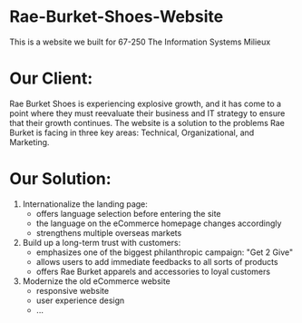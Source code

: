 Rae-Burket-Shoes-Website
========================
This is a website we built for 67-250 The Information Systems Milieux 


Our Client:
============
Rae Burket Shoes is experiencing explosive growth, and it has come to a point where they must reevaluate their business and IT strategy to ensure that their growth continues. The website is a solution to the problems Rae Burket is facing in three key areas: Technical, Organizational, and Marketing.


Our Solution:
=============
1. Internationalize the landing page: 
    - offers language selection before entering the site
    - the language on the eCommerce homepage changes accordingly
    - strengthens multiple overseas markets
2. Build up a long-term trust with customers:
    - emphasizes one of the biggest philanthropic campaign: "Get 2 Give"
    - allows users to add immediate feedbacks to all sorts of products
    - offers Rae Burket apparels and accessories to loyal customers
3. Modernize the old eCommerce website
    - responsive website
    - user experience design
    - ...
